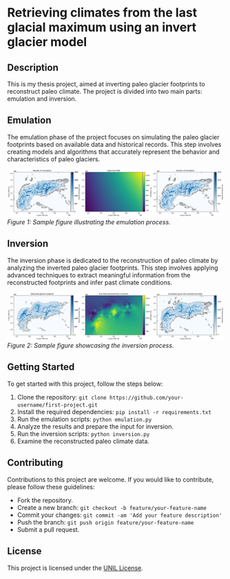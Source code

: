 # Retrieving climates from the last glacial maximum using an invert glacier model

## Description
This is my thesis project, aimed at inverting paleo glacier footprints to reconstruct paleo climate. The project is divided into two main parts: emulation and inversion.

## Emulation
The emulation phase of the project focuses on simulating the paleo glacier footprints based on available data and historical records. This step involves creating models and algorithms that accurately represent the behavior and characteristics of paleo glaciers.

![Emulation Figure](images/VisualizeEmulator.png)
*Figure 1: Sample figure illustrating the emulation process.*

## Inversion
The inversion phase is dedicated to the reconstruction of paleo climate by analyzing the inverted paleo glacier footprints. This step involves applying advanced techniques to extract meaningful information from the reconstructed footprints and infer past climate conditions.

![Inversion Figure](images/VisualizeInversion.png)
*Figure 2: Sample figure showcasing the inversion process.*

## Getting Started
To get started with this project, follow the steps below:

1. Clone the repository: `git clone https://github.com/your-username/first-project.git`
2. Install the required dependencies: `pip install -r requirements.txt`
3. Run the emulation scripts: `python emulation.py`
4. Analyze the results and prepare the input for inversion.
5. Run the inversion scripts: `python inversion.py`
6. Examine the reconstructed paleo climate data.

## Contributing
Contributions to this project are welcome. If you would like to contribute, please follow these guidelines:

- Fork the repository.
- Create a new branch: `git checkout -b feature/your-feature-name`
- Commit your changes: `git commit -am 'Add your feature description'`
- Push the branch: `git push origin feature/your-feature-name`
- Submit a pull request.

## License
This project is licensed under the [UNIL License](LICENSE).